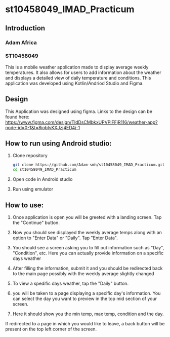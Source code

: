 # st10458049_IMAD_Practicum

## Introduction

### Adam Africa
### ST10458049

This is a mobile weather application made to display average weekly temperatures.
It also allows for users to add information about the weather and displays
a detailed view of daily temperature and conditions. This application
was developed using Kotlin/Andriod Studio and Figma.

## Design

This Application was designed using figma. Links to the design can be found here:
https://www.figma.com/design/TldDsCMbkxUPVPlFFjR116/weather-app?node-id=0-1&t=8iobIyKXJzj4ED4j-1

## How to run using Android studio:

1. Clone repository

   ```sh
   git clone https://github.com/Adam-smh/st10458049_IMAD_Practicum.git
   cd st10458049_IMAD_Practicum
   ```

2. Open code in Android studio
3. Run using emulator

## How to use:

1. Once application is open you will be greeted with a landing screen. Tap the "Continue" button.

2. Now you should see displayed the weekly average temps along with an option to "Enter Data" or "Daily". Tap "Enter Data".

3. You should see a screen asking you to fill out information such as "Day", "Condition", etc. Here you can actually
   provide information on a specific days weather

4. After filling the information, submit it and you should be redirected back to the main page possibly with the weekly average slightly changed

5. To view a spedific days weather, tap the "Daily" button.

6. you will be taken to a page displaying a specific day's information. You can select the day you want to preview in the top mid section of your screen.

7. Here it should show you the min temp, max temp, condition and the day.

If redirected to a page in which you would like to leave, a back button will be present on the top left corner of the screen.
   
